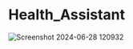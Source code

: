 ﻿# Health_Assistant
![Screenshot 2024-06-28 120932](https://github.com/Ayush0315/Health_Assistant/assets/69838129/a757e916-61ed-460a-9029-a8c51141548c)
